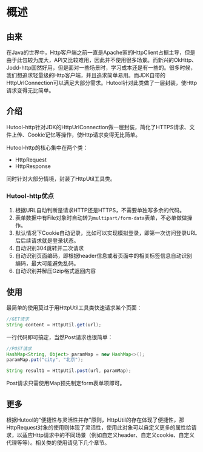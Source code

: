 概述
===

## 由来
在Java的世界中，Http客户端之前一直是Apache家的HttpClient占据主导，但是由于此包较为庞大，API又比较难用，因此并不使用很多场景。而新兴的OkHttp、Jodd-http固然好用，但是面对一些场景时，学习成本还是有一些的。很多时候，我们想追求轻量级的Http客户端，并且追求简单易用。而JDK自带的HttpUrlConnection可以满足大部分需求。Hutool针对此类做了一层封装，使Http请求变得无比简单。

## 介绍
Hutool-http针对JDK的HttpUrlConnection做一层封装，简化了HTTPS请求、文件上传、Cookie记忆等操作，使Http请求变得无比简单。

Hutool-http的核心集中在两个类：
- HttpRequest
- HttpResponse

同时针对大部分情境，封装了HttpUtil工具类。

### Hutool-http优点

1. 根据URL自动判断是请求HTTP还是HTTPS，不需要单独写多余的代码。
2. 表单数据中有File对象时自动转为`multipart/form-data`表单，不必单做做操作。
3. 默认情况下Cookie自动记录，比如可以实现模拟登录，即第一次访问登录URL后后续请求就是登录状态。
4. 自动识别304跳转并二次请求
5. 自动识别页面编码，即根据header信息或者页面中的相关标签信息自动识别编码，最大可能避免乱码。
6. 自动识别并解压Gzip格式返回内容

## 使用
最简单的使用莫过于用HttpUtil工具类快速请求某个页面：

```java
//GET请求
String content = HttpUtil.get(url);
```

一行代码即可搞定，当然Post请求也很简单：

```java
//POST请求
HashMap<String, Object> paramMap = new HashMap<>();
paramMap.put("city", "北京");

String result1 = HttpUtil.post(url, paramMap);
```

Post请求只需使用Map预先制定form表单项即可。


## 更多
根据Hutool的“便捷性与灵活性并存”原则，HttpUtil的存在体现了便捷性，那HttpRequest对象的使用则体现了灵活性，使用此对象可以自定义更多的属性给请求，以适应Http请求中的不同场景（例如自定义header、自定义cookie、自定义代理等等）。相关类的使用请见下几个章节。

